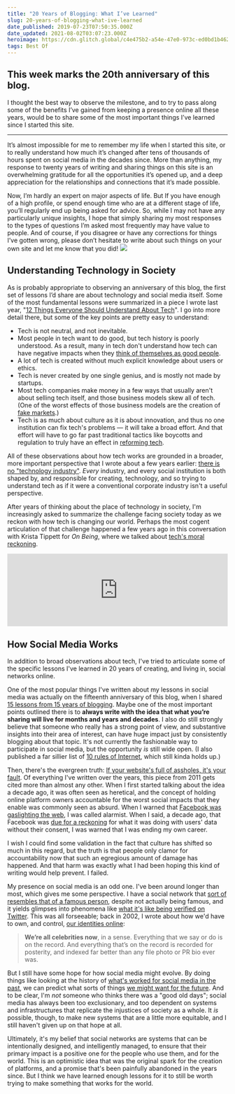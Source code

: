 ```yaml
---
title: "20 Years of Blogging: What I’ve Learned"
slug: 20-years-of-blogging-what-ive-learned
date_published: 2019-07-23T07:50:35.000Z
date_updated: 2021-08-02T03:07:23.000Z
heroimage: https://cdn.glitch.global/c4e475b2-a54e-47e0-973c-ed0bd1b46262/pawel-czerwinski-not-jupiter.jpeg?v=1669585679659
tags: Best Of
---
```


## This week marks the 20th anniversary of this blog. 

I thought the best way to observe the milestone, and to try to pass along some of the benefits I’ve gained from keeping a presence online all these years, would be to share some of the most important things I’ve learned since I started this site.

---

It’s almost impossible for me to remember my life when I started this site, or to really understand how much it’s changed after tens of thousands of hours spent on social media in the decades since. More than anything, my response to twenty years of writing and sharing things on this site is an overwhelming gratitude for all the opportunities it’s opened up, and a deep appreciation for the relationships and connections that it’s made possible.

Now, I’m hardly an expert on major aspects of life. But If you have enough of a high profile, or spend enough time who are at a different stage of life, you’ll regularly end up being asked for advice. So, while I may not have any particularly unique insights, I hope that simply sharing my most responses to the types of questions I’m asked most frequently may have value to people. And of course, if you disagree or have any corrections for things I’ve gotten wrong, please don’t hesitate to write about such things on your own site and let me know that you did!
![](https://cdn.glitch.global/c4e475b2-a54e-47e0-973c-ed0bd1b46262/orange-bar-1.jpeg?v=1669585755257)

## Understanding Technology in Society

As is probably appropriate to observing an anniversary of this blog, the first set of lessons I’d share are about technology and social media itself. Some of the most fundamental lessons were summarized in a piece I wrote last year, "[12 Things Everyone Should Understand About Tech](/2018/04/07/12-things-everyone-should-understand-about-tech/)". I go into more detail there, but some of the key points are pretty easy to understand:

- Tech is not neutral, and not inevitable.
- Most people in tech want to do good, but tech history is poorly understood. As a result, many in tech don't understand how tech can have negative impacts when they [think of themselves as good people](https://medium.com/humane-tech/i-thought-we-re-the-good-guys-852ff9ebd246).
- A lot of tech is created without much explicit knowledge about users or ethics.
- Tech is never created by one single genius, and is mostly not made by startups.
- Most tech companies make money in a few ways that usually aren't about selling tech itself, and those business models skew all of tech. (One of the worst effects of those business models are the creation of [fake markets](https://medium.com/humane-tech/tech-and-the-fake-market-tactic-8bd386e3d382).)
- Tech is as much about culture as it is about innovation, and thus no one institution can fix tech's problems — it will take a broad effort. And that effort will have to go far past traditional tactics like boycotts and regulation to truly have an effect in [reforming tech](/2016/10/06/how_do_we_reform_tech/).

All of these observations about how tech works are grounded in a broader, more important perspective that I wrote about a few years earlier: [there is no "technology industry"](/2016/08/19/there_is_no_technology_industry/). *Every* industry, and every social institution is both shaped by, and responsible for creating, technology, and so trying to understand tech as if it were a conventional corporate industry isn't a useful perspective.

After years of thinking about the place of technology in society, I'm increasingly asked to summarize the challenge facing society today as we reckon with how tech is changing our world. Perhaps the most cogent articulation of that challenge happened a few years ago in this conversation with Krista Tippett for *On Being*, where we talked about [tech's moral reckoning](/2017/01/15/on_being_and_techs_moral_reckoning/).

<iframe width="100%" height="166" scrolling="no" frameborder="no" src="https://w.soundcloud.com/player/?url=https%3A//api.soundcloud.com/tracks/302376062&amp;color=00acd6"></iframe>

## How Social Media Works

In addition to broad observations about tech, I've tried to articulate some of the specific lessons I've learned in 20 years of creating, and living in, social networks online.

One of the most popular things I've written about my lessons in social media was actually on the fifteenth anniversary of this blog, when I shared [15 lessons from 15 years of blogging](/2014/09/25/15_lessons_from_15_years_of_blogging/). Maybe one of the most important points outlined there is to **always write with the idea that what you’re sharing will live for months and years and decades**. I also do still strongly believe that someone who really has a strong point of view, and substantive insights into their area of interest, can have huge impact just by consistently blogging about that topic. It's not currently the fashionable way to participate in social media, but the opportunity *is* still wide open. (I also published a far sillier list of [10 rules of Internet](/2013/07/17/rules_of_internet/), which still kinda holds up.)

Then, there's the evergreen truth: [If your website's full of assholes, it's your fault](/2011/07/20/if_your_websites_full_of_assholes_its_your_fault-2/). Of everything I've written over the years, this piece from 2011 gets cited more than almost any other. When I first started talking about the idea a decade ago, it was often seen as heretical, and the concept of holding online platform owners accountable for the worst social impacts that they enable was commonly seen as absurd. When I warned that [Facebook was gaslighting the web](/2011/11/21/facebook_is_gaslighting_the_web/), I was called alarmist. When I said, a decade ago, that Facebook was [due for a reckoning](/2010/09/13/the_facebook_reckoning-2010/) for what it was doing with users' data without their consent, I was warned that I was ending my own career.

I wish I could find some validation in the fact that culture has shifted so much in this regard, but the truth is that people only clamor for accountability now that such an egregious amount of damage has happened. And that harm was exactly what I had been hoping this kind of writing would help prevent. I failed.

My presence on social media is an odd one. I've been around longer than most, which gives me some perspective. I have a social network that [sort of resembles that of a famous person](/2015/05/24/nobody_famous/), despite not actually being famous, and it yields glimpses into phenomena like [what it's like being verified on Twitter](/2013/03/01/what_its_like_being_verified_on_twitter/). This was all forseeable; back in 2002, I wrote about how we'd have to own, and control, [our identities online](/2002/12/16/privacy_through/):

> ****We’re all celebrities now****, in a sense. Everything that we say or do is on the record. And everything that’s on the record is recorded for posterity, and indexed far better than any file photo or PR bio ever was.

But I still have some hope for how social media might evolve. By doing things like looking at the history of [what's worked for social media in the past](/2016/08/08/the-lost-infrastructure-of-social-media/), we can predict what sorts of things [we might want for the future](/2018/03/22/he-missing-building-blocks-of-the-web/). And to be clear, I'm *not* someone who thinks there was a "good old days"; social media has always been too exclusionary, and too dependent on systems and infrastructures that replicate the injustices of society as a whole. It *is* possible, though, to make new systems that are a little more equitable, and I still haven't given up on that hope at all.

Ultimately, it's my belief that social networks are systems that can be intentionally designed, and intelligently managed, to ensure that their primary impact is a positive one for the people who use them, and for the world. This is an optimistic idea that was the original spark for the creation of platforms, and a promise that's been painfully abandoned in the years since. But I think we have learned enough lessons for it to still be worth trying to make something that works for the world.
